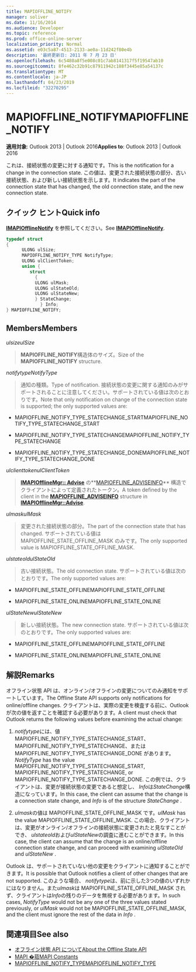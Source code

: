 ```yaml
---
title: MAPIOFFLINE_NOTIFY
manager: soliver
ms.date: 11/16/2014
ms.audience: Developer
ms.topic: reference
ms.prod: office-online-server
localization_priority: Normal
ms.assetid: e03c5a87-4513-2133-ae0a-11d242f80e4b
description: '最終更新日: 2011 年 7 月 23 日'
ms.openlocfilehash: 6c5480a8f5e008c01c7ab8141317f5f19547ab10
ms.sourcegitcommit: 8fe462c32b91c87911942c188f3445e85a54137c
ms.translationtype: MT
ms.contentlocale: ja-JP
ms.lasthandoff: 04/23/2019
ms.locfileid: "32270295"
---
```

# <a name="mapiofflinenotify"></a><span data-ttu-id="68b2e-103">MAPIOFFLINE_NOTIFY</span><span class="sxs-lookup"><span data-stu-id="68b2e-103">MAPIOFFLINE_NOTIFY</span></span>

<span data-ttu-id="68b2e-104">**適用対象**: Outlook 2013 | Outlook 2016</span><span class="sxs-lookup"><span data-stu-id="68b2e-104">**Applies to**: Outlook 2013 | Outlook 2016</span></span> 
  
<span data-ttu-id="68b2e-105">これは、接続状態の変更に対する通知です。</span><span class="sxs-lookup"><span data-stu-id="68b2e-105">This is the notification for a change in the connection state.</span></span> <span data-ttu-id="68b2e-106">この値は、変更された接続状態の部分、古い接続状態、および新しい接続状態を示します。</span><span class="sxs-lookup"><span data-stu-id="68b2e-106">It indicates the part of the connection state that has changed, the old connection state, and the new connection state.</span></span>
  
## <a name="quick-info"></a><span data-ttu-id="68b2e-107">クイック ヒント</span><span class="sxs-lookup"><span data-stu-id="68b2e-107">Quick info</span></span>

<span data-ttu-id="68b2e-108">**[IMAPIOfflineNotify](imapiofflinenotifyiunknown.md)** を参照してください。</span><span class="sxs-lookup"><span data-stu-id="68b2e-108">See **[IMAPIOfflineNotify](imapiofflinenotifyiunknown.md)**.</span></span> 
  
```cpp
typedef struct  
{ 
      ULONG ulSize; 
      MAPIOFFLINE_NOTIFY_TYPE NotifyType; 
      ULONG ulClientToken; 
      union { 
         struct 
           { 
           ULONG ulMask; 
           ULONG ulStateOld; 
           ULONG ulStateNew; 
           } StateChange; 
             } Info; 
} MAPIOFFLINE_NOTIFY;
```

## <a name="members"></a><span data-ttu-id="68b2e-109">Members</span><span class="sxs-lookup"><span data-stu-id="68b2e-109">Members</span></span>

 <span data-ttu-id="68b2e-110">_ulsize_</span><span class="sxs-lookup"><span data-stu-id="68b2e-110">_ulSize_</span></span>
  
> <span data-ttu-id="68b2e-111">**MAPIOFFLINE_NOTIFY**構造体のサイズ。</span><span class="sxs-lookup"><span data-stu-id="68b2e-111">Size of the **MAPIOFFLINE_NOTIFY** structure.</span></span> 
    
 <span data-ttu-id="68b2e-112">_notifytype_</span><span class="sxs-lookup"><span data-stu-id="68b2e-112">_NotifyType_</span></span>
  
> <span data-ttu-id="68b2e-113">通知の種類。</span><span class="sxs-lookup"><span data-stu-id="68b2e-113">Type of notification.</span></span> <span data-ttu-id="68b2e-114">接続状態の変更に関する通知のみがサポートされることに注意してください。サポートされている値は次のとおりです。</span><span class="sxs-lookup"><span data-stu-id="68b2e-114">Note that only notification on change of the connection state is supported; the only supported values are:</span></span>
    
   - <span data-ttu-id="68b2e-115">MAPIOFFLINE_NOTIFY_TYPE_STATECHANGE_START</span><span class="sxs-lookup"><span data-stu-id="68b2e-115">MAPIOFFLINE_NOTIFY_TYPE_STATECHANGE_START</span></span>
    
   - <span data-ttu-id="68b2e-116">MAPIOFFLINE_NOTIFY_TYPE_STATECHANGE</span><span class="sxs-lookup"><span data-stu-id="68b2e-116">MAPIOFFLINE_NOTIFY_TYPE_STATECHANGE</span></span>
    
   - <span data-ttu-id="68b2e-117">MAPIOFFLINE_NOTIFY_TYPE_STATECHANGE_DONE</span><span class="sxs-lookup"><span data-stu-id="68b2e-117">MAPIOFFLINE_NOTIFY_TYPE_STATECHANGE_DONE</span></span>
    
 <span data-ttu-id="68b2e-118">_ulclienttoken_</span><span class="sxs-lookup"><span data-stu-id="68b2e-118">_ulClientToken_</span></span>
  
> <span data-ttu-id="68b2e-119">**[IMAPIOfflineMgr:: Advise](imapiofflinemgr-advise.md)** の**[MAPIOFFLINE_ADVISEINFO](mapioffline_adviseinfo.md)** 構造でクライアントによって定義されたトークン。</span><span class="sxs-lookup"><span data-stu-id="68b2e-119">A token defined by the client in the **[MAPIOFFLINE_ADVISEINFO](mapioffline_adviseinfo.md)** structure in **[IMAPIOfflineMgr::Advise](imapiofflinemgr-advise.md)**.</span></span> 
    
 <span data-ttu-id="68b2e-120">_ulmask_</span><span class="sxs-lookup"><span data-stu-id="68b2e-120">_ulMask_</span></span>
  
> <span data-ttu-id="68b2e-121">変更された接続状態の部分。</span><span class="sxs-lookup"><span data-stu-id="68b2e-121">The part of the connection state that has changed.</span></span> <span data-ttu-id="68b2e-122">サポートされている値は MAPIOFFLINE_STATE_OFFLINE_MASK のみです。</span><span class="sxs-lookup"><span data-stu-id="68b2e-122">The only supported value is MAPIOFFLINE_STATE_OFFLINE_MASK.</span></span>
    
 <span data-ttu-id="68b2e-123">_ulstateold_</span><span class="sxs-lookup"><span data-stu-id="68b2e-123">_ulStateOld_</span></span>
  
> <span data-ttu-id="68b2e-124">古い接続状態。</span><span class="sxs-lookup"><span data-stu-id="68b2e-124">The old connection state.</span></span> <span data-ttu-id="68b2e-125">サポートされている値は次のとおりです。</span><span class="sxs-lookup"><span data-stu-id="68b2e-125">The only supported values are:</span></span>
    
   - <span data-ttu-id="68b2e-126">MAPIOFFLINE_STATE_OFFLINE</span><span class="sxs-lookup"><span data-stu-id="68b2e-126">MAPIOFFLINE_STATE_OFFLINE</span></span>
    
   - <span data-ttu-id="68b2e-127">MAPIOFFLINE_STATE_ONLINE</span><span class="sxs-lookup"><span data-stu-id="68b2e-127">MAPIOFFLINE_STATE_ONLINE</span></span>
    
 <span data-ttu-id="68b2e-128">_ulStateNew_</span><span class="sxs-lookup"><span data-stu-id="68b2e-128">_ulStateNew_</span></span>
  
> <span data-ttu-id="68b2e-129">新しい接続状態。</span><span class="sxs-lookup"><span data-stu-id="68b2e-129">The new connection state.</span></span> <span data-ttu-id="68b2e-130">サポートされている値は次のとおりです。</span><span class="sxs-lookup"><span data-stu-id="68b2e-130">The only supported values are:</span></span>
    
   - <span data-ttu-id="68b2e-131">MAPIOFFLINE_STATE_OFFLINE</span><span class="sxs-lookup"><span data-stu-id="68b2e-131">MAPIOFFLINE_STATE_OFFLINE</span></span>
    
   - <span data-ttu-id="68b2e-132">MAPIOFFLINE_STATE_ONLINE</span><span class="sxs-lookup"><span data-stu-id="68b2e-132">MAPIOFFLINE_STATE_ONLINE</span></span>
    
## <a name="remarks"></a><span data-ttu-id="68b2e-133">解説</span><span class="sxs-lookup"><span data-stu-id="68b2e-133">Remarks</span></span>

<span data-ttu-id="68b2e-134">オフライン状態 API は、オンライン/オフラインの変更についてのみ通知をサポートしています。</span><span class="sxs-lookup"><span data-stu-id="68b2e-134">The Offline State API supports only notifications for online/offline changes.</span></span> <span data-ttu-id="68b2e-135">クライアントは、実際の変更を検査する前に、Outlook が次の値を返すことを確認する必要があります。</span><span class="sxs-lookup"><span data-stu-id="68b2e-135">A client must check that Outlook returns the following values before examining the actual change:</span></span>
  
1.  <span data-ttu-id="68b2e-136">*notifytype*には、値 MAPIOFFLINE_NOTIFY_TYPE_STATECHANGE_START、MAPIOFFLINE_NOTIFY_TYPE_STATECHANGE、または MAPIOFFLINE_NOTIFY_TYPE_STATECHANGE_DONE があります。</span><span class="sxs-lookup"><span data-stu-id="68b2e-136">*NotifyType*  has the value MAPIOFFLINE_NOTIFY_TYPE_STATECHANGE_START, MAPIOFFLINE_NOTIFY_TYPE_STATECHANGE, or MAPIOFFLINE_NOTIFY_TYPE_STATECHANGE_DONE.</span></span> <span data-ttu-id="68b2e-137">この例では、クライアントは、変更が接続状態の変更であると想定し、 *Info*は*StateChange*構造になっています。</span><span class="sxs-lookup"><span data-stu-id="68b2e-137">In this case, the client can assume that the change is a connection state change, and  *Info*  is of the structure  *StateChange*  .</span></span> 
    
2.  <span data-ttu-id="68b2e-138">*ulmask*の値は MAPIOFFLINE_STATE_OFFLINE_MASK です。</span><span class="sxs-lookup"><span data-stu-id="68b2e-138">*ulMask*  has the value MAPIOFFLINE_STATE_OFFLINE_MASK.</span></span> <span data-ttu-id="68b2e-139">この場合、クライアントは、変更がオンライン/オフラインの接続状態に変更されたと見なすことができ、 *ulstateold*および*ulStateNew*の調査に進むことができます。</span><span class="sxs-lookup"><span data-stu-id="68b2e-139">In this case, the client can assume that the change is an online/offline connection state change, and can proceed with examining  *ulStateOld*  and  *ulStateNew*  .</span></span> 
    
<span data-ttu-id="68b2e-140">Outlook は、サポートされていない他の変更をクライアントに通知することができます。</span><span class="sxs-lookup"><span data-stu-id="68b2e-140">It is possible that Outlook notifies a client of other changes that are not supported.</span></span> <span data-ttu-id="68b2e-141">このような場合、 *notifytype*は、前に示した3つの値のいずれかにはなりません。また*ulmask*は MAPIOFFLINE_STATE_OFFLINE_MASK されず、クライアントは*Info*の残りのデータを無視する必要があります。</span><span class="sxs-lookup"><span data-stu-id="68b2e-141">In such cases,  *NotifyType*  would not be any one of the three values stated previously, or  *ulMask*  would not be MAPIOFFLINE_STATE_OFFLINE_MASK, and the client must ignore the rest of the data in  *Info*  .</span></span> 
  
## <a name="see-also"></a><span data-ttu-id="68b2e-142">関連項目</span><span class="sxs-lookup"><span data-stu-id="68b2e-142">See also</span></span>

- [<span data-ttu-id="68b2e-143">オフライン状態 API について</span><span class="sxs-lookup"><span data-stu-id="68b2e-143">About the Offline State API</span></span>](about-the-offline-state-api.md)  
- [<span data-ttu-id="68b2e-144">MAPI �萔</span><span class="sxs-lookup"><span data-stu-id="68b2e-144">MAPI Constants</span></span>](mapi-constants.md)  
- [<span data-ttu-id="68b2e-145">MAPIOFFLINE_NOTIFY_TYPE</span><span class="sxs-lookup"><span data-stu-id="68b2e-145">MAPIOFFLINE_NOTIFY_TYPE</span></span>](mapioffline_notify_type.md)

